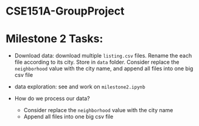 # CSE151A-GroupProject

# Milestone 2 Tasks:

- Download data: download multiple `listing.csv` files. Rename the each file according to its city. Store in `data` folder. Consider replace the `neighborhood` value with the city name, and append all files into one big csv file
- data exploration: see and work on `milestone2.ipynb`

- How do we process our data?
  - Consider replace the `neighborhood` value with the city name
  - Append all files into one big csv file
  